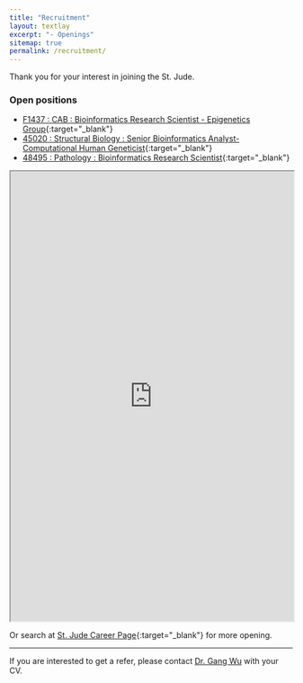 ```yaml
---
title: "Recruitment"
layout: textlay
excerpt: "- Openings"
sitemap: true
permalink: /recruitment/
---
```


Thank you for your interest in joining the St. Jude.

### Open positions

- [F1437 : CAB : Bioinformatics Research Scientist - Epigenetics Group](https://myjob.io/1ziq2b9ibbg){:target="_blank"}
- [45020 : Structural Biology : Senior Bioinformatics Analyst- Computational Human Geneticist](https://myjob.io/0vywue01sqt){:target="_blank"}
- [48495 : Pathology : Bioinformatics Research Scientist](https://myjob.io/ms8v1ci5fig){:target="_blank"}

<iframe src="https://jobs-stjude.icims.com/jobs/search?mode=redo&pr=0&schemaId=%24T%7BJob%7D.%24T%7BJobContent2013%7D.%24F%7BTitle%7D&o=D&searchRadius=20&searchCategory=50638" title="St. Jude Bioinformatics Jobs" width="100%" height="800"></iframe>

Or search at [St. Jude Career Page](https://jobs-stjude.icims.com/jobs/search?ss=1&searchKeyword=Bioinformatics&searchCategory=&searchZip=&searchRadius=20){:target="_blank"} for more opening. 

---

If you are interested to get a refer, please contact [Dr. Gang Wu](mailto:gang.wu#stjude.org?subject=[Refer]) with your CV.

